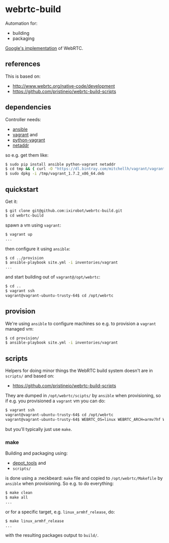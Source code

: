 # webrtc-build

Automation for:

- building
- packaging

[Google's implementation](https://code.google.com/p/webrtc/) of WebRTC.

## references  

This is based on:

* http://www.webrtc.org/native-code/development
* https://github.com/pristineio/webrtc-build-scripts

## dependencies

Controller needs:

* [ansible](http://docs.ansible.com/intro_installation.html#installing-the-control-machine)
* [vagrant](https://docs.vagrantup.com/v2/installation/) and
* [python-vagrant](https://github.com/todddeluca/python-vagrant#install-from-pypipythonorg)
* [netaddr](https://pypi.python.org/pypi/netaddr)

so e.g. get them like:

```bash
$ sudo pip install ansible python-vagrant netaddr
$ cd tmp && { curl -O "https://dl.bintray.com/mitchellh/vagrant/vagrant_1.7.2_x86_64.deb"; cd -; }
$ sudo dpkg -i /tmp/vagrant_1.7.2_x86_64.deb
```

## quickstart

Get it:

```bash
$ git clone git@github.com:ixirobot/webrtc-build.git
$ cd webrtc-build
```

spawn a vm using `vagrant`:

```bash
$ vagrant up
...
```

then configure it using `ansible`:

```bash
$ cd ../provision
$ ansible-playbook site.yml -i inventories/vagrant
...
```

and start building out of `vagrant@/opt/webrtc`:

```bash
$ cd ..
$ vagrant ssh
vagrant@vagrant-ubuntu-trusty-64$ cd /opt/webrtc
```

## provision

We're using `ansible` to configure machines so e.g. to provision a `vagrant`
managed vm:

```bash
$ cd provision/
$ ansible-playbook site.yml -i inventories/vagrant
```

## scripts

Helpers for doing minor things the WebRTC build system doesn't are in
`scripts/` and based on:

* https://github.com/pristineio/webrtc-build-scripts

They are dumped in `/opt/webrtc/scipts/` by `ansible` when provisioning, so if
e.g. you provisioned a `vagrant` vm you can do: 

```bash
$ vagrant ssh
vagrant@vagrant-ubuntu-trusty-64$ cd /opt/webrtc
vagrant@vagrant-ubuntu-trusty-64$ WEBRTC_OS=linux WEBRTC_ARCH=armv7hf WEBRTC_BUILD=debug ./scripts/build
```

but you'll typically just use `make`.

### make

Building and packaging using:

* [depot_tools](http://www.chromium.org/developers/how-tos/depottools) and
* `scripts/`

is done using a :neckbeard: `make` file and copied to `/opt/webrtc/Makefile` by `ansible`
when provisioning. So e.g. to do everything:

```bash
$ make clean
$ make all
...
```

or for a specific target, e.g. `linux_armhf_release`, do:

```bash
$ make linux_armhf_release
...
```

with the resulting packages output to `build/`.

